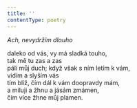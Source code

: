 ```yaml
---
title: ''
contentType: poetry
---
```


<section>

_Ach, nevydržím dlouho_

daleko od vás, vy má sladká touho,  
tak mě tu zas a zas  
pálí můj duch; když však s ním letím k vám,  
vidím a slyším vás  
tím blíž, čím dál k vám doopravdy mám,  
a miluji a žhnu a jásám zmámen,  
čím více žhne můj plamen.

</section>
